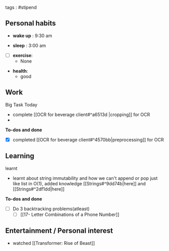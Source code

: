 tags : #stipend
## Personal habits

- **wake up** : 9:30 am

- **sleep** : 3:00 am

- [ ] **exercise**:
	- None

-  **health**: 
	- good



## Work

Big Task Today 
- complete [[OCR for beverage client#^a6513d |cropping]] for OCR
- 


**To-dos and done**
- [x] completed [[OCR for beverage client#^4570bb|preprocessing]] for OCR

## Learning

learnt
- learnt about string immutability and how we can't append or pop just like list in O(1), added knowledge [[Strings#^9dd74b|here]] and [[Strings#^2df1dd|here]]


**To-dos and done**
- [ ] Do 3 backtracking problems(atleast)
	- [ ] [[17- Letter Combinations of a Phone Number]]
## Entertainment / Personal interest
- watched [[Transformer: Rise of Beast]]
